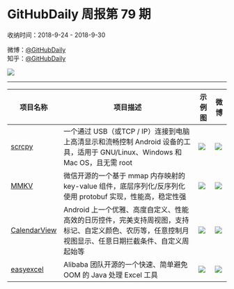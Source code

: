 # GitHubDaily 周报第 79 期

收纳时间：2018-9-24 - 2018-9-30

微博：[@GitHubDaily](https://weibo.com/GitHubDaily)    
知乎：[@GitHubDaily](https://www.zhihu.com/people/githubdaily)

![](https://raw.githubusercontent.com/GitHubDaily/GitHubDaily/master/assets/weixin.png)

---

项目名称 | 项目描述 | 示例图 | 微博
--- | --- | --- | ---
[scrcpy](status.github_url) | 一个通过 USB（或TCP / IP）连接到电脑上高清显示和流畅控制 Android 设备的工具，适用于 GNU/Linux、Windows 和 Mac OS，且无需 root | ![](http://wx2.sinaimg.cn/large/006fiYtfly1fvr7jfql6qj30bv0got9n.jpg) | [![](https://raw.githubusercontent.com/GitHubDaily/GitHubDaily/master/assets/sina_logo.png)](https://weibo.com/5722964389/GBHEetQBd)
[MMKV](status.github_url) | 微信开源的一个基于 mmap 内存映射的 key-value 组件，底层序列化/反序列化使用 protobuf 实现，性能高，稳定性强 | ![](http://wx1.sinaimg.cn/large/006fiYtfly1fvoj26q7ohj31380po77d.jpg) | [![](https://raw.githubusercontent.com/GitHubDaily/GitHubDaily/master/assets/sina_logo.png)](https://weibo.com/5722964389/GBoNeaAij)
[CalendarView](status.github_url) |  Android 上一个优雅、高度自定义、性能高效的日历控件，完美支持周视图，支持标记、自定义颜色、农历等，任意控制月视图显示、任意日期拦截条件、自定义周起始等 | ![](http://wx1.sinaimg.cn/large/006fiYtfly1fvncxqo51aj31he3g0b29.jpg) | [![](https://raw.githubusercontent.com/GitHubDaily/GitHubDaily/master/assets/sina_logo.png)](https://weibo.com/5722964389/GBfmJEw43)
[easyexcel](status.github_url) |  Alibaba 团队开源的一个快速、简单避免 OOM 的 Java 处理 Excel 工具 | ![](http://wx3.sinaimg.cn/large/006fiYtfly1fvm9s62c16j312y0godgx.jpg) | [![](https://raw.githubusercontent.com/GitHubDaily/GitHubDaily/master/assets/sina_logo.png)](https://weibo.com/5722964389/GB5WerNFx)
